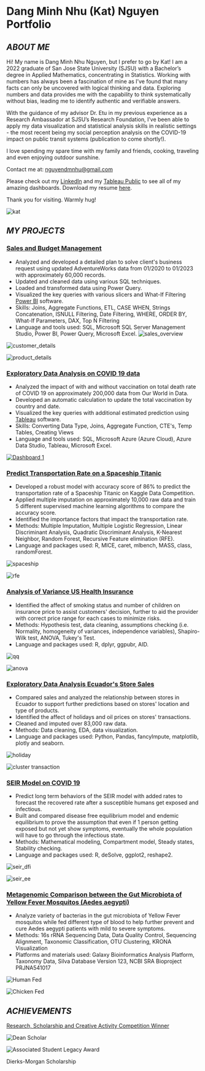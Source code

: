# Dang Minh Nhu (Kat) Nguyen Portfolio 
## *ABOUT ME*

Hi! My name is Dang Minh Nhu Nguyen, but I prefer to go by Kat! I am a 2022 graduate of San Jose State University (SJSU) with a Bachelor’s degree in Applied Mathematics, concentrating in Statistics. Working with numbers has always been a fascination of mine as I’ve found that many facts can only be uncovered with logical thinking and data. Exploring numbers and data provides me with the capability to think systematically without bias, leading me to identify authentic and verifiable answers. 

With the guidance of my advisor Dr. Etu in my previous experience as a Research Ambassador at SJSU’s Research Foundation, I’ve been able to apply my data visualization and statistical analysis skills in realistic settings - the most recent being my social perception analysis on the COVID-19 impact on public transit systems (publication to come shortly!).  

I love spending my spare time with my family and friends, cooking, traveling and even enjoying outdoor sunshine. 

Contact me at: nguyendmnhu@gmail.com 


Please check out my [LinkedIn](http://www.linkedin.com/in/nguyendmnhu) and my [Tableau Public](https://public.tableau.com/app/profile/dang.minh.nhu.nguyen) to see all of my amazing dashboards. Download my resume [here](https://drive.google.com/file/d/1uHmyB3uCxH-kdYCzzX3WfZJI7TEOsgZ9/view?usp=sharing).

Thank you for visiting. Warmly hug!

![kat](/images/kat.jpg)

## *MY PROJECTS*

### [Sales and Budget Management](https://github.com/nguyendmnhu/Kat-s-Projects/tree/main/Sales%20and%20Budget%20Management)
* Analyzed and developed a detailed plan to solve client's business request using updated AdventureWorks data from 01/2020 to 01/2023 with approximately 60,000 records.
* Updated and cleaned data using various SQL techniques.
* Loaded and transformed data using Power Query.
* Visualized the key queries with various slicers and What-If Filtering [Power BI](https://app.powerbi.com/groups/me/reports/117b7fe8-d4c1-4757-a7a1-960e87d1e0d5/ReportSection5d5ab9e44106cc8b7400?bookmarkGuid=cc85d1ea-eb76-4894-beec-0ee0a1405af9&bookmarkUsage=1&ctid=e85c5307-76b1-4c48-bc5d-e88373dda261&portalSessionId=6df6cdf7-c62c-4d23-8540-7186a7bd86f2&fromEntryPoint=export) software.
* Skills: Joins, Aggregate Functions, ETL, CASE WHEN, Strings Concatenation, ISNULL Filtering, Date Filtering, WHERE, ORDER BY, What-If Parameters, DAX, Top N Filtering
* Language and tools used: SQL, Microsoft SQL Server Management Studio, Power BI, Power Query, Microsoft Excel.
![sales_overview](/images/sales.jpg)

![customer_details](/images/customer_details.jpg)

![product_details](/images/product_details.jpg)


### [Exploratory Data Analysis on COVID 19 data](https://github.com/nguyendmnhu/Kat-s-Projects/tree/main/SQL_Project/EDA%20Covid)
* Analyzed the impact of with and without vaccination on total death rate of COVID 19 on approximately 200,000 data from Our World in Data.
* Developed an automatic calculation to update the total vaccination by country and date.
* Visualized the key queries with additional estimated prediction using [Tableau](https://public.tableau.com/views/EDA_COVID/Dashboard1?:language=en-US&:display_count=n&:origin=viz_share_link) software.
* Skills: Converting Data Type, Joins, Aggregate Function, CTE's, Temp Tables, Creating Views
* Language and tools used: SQL, Microsoft Azure (Azure Cloud), Azure Data Studio, Tableau, Microsoft Excel.


<div id="tableauViz"></div>

<div class='tableauPlaceholder' id='viz1657061815103' style='position: relative'><noscript><a href='#'><img alt='Dashboard 1 ' src='https:&#47;&#47;public.tableau.com&#47;static&#47;images&#47;ED&#47;EDA_COVID&#47;Dashboard1&#47;1_rss.png' style='border: none' /></a></noscript><object class='tableauViz'  style='display:none;'><param name='host_url' value='https%3A%2F%2Fpublic.tableau.com%2F' /> <param name='embed_code_version' value='3' /> <param name='site_root' value='' /><param name='name' value='EDA_COVID&#47;Dashboard1' /><param name='tabs' value='no' /><param name='toolbar' value='yes' /><param name='static_image' value='https:&#47;&#47;public.tableau.com&#47;static&#47;images&#47;ED&#47;EDA_COVID&#47;Dashboard1&#47;1.png' /> <param name='animate_transition' value='yes' /><param name='display_static_image' value='yes' /><param name='display_spinner' value='yes' /><param name='display_overlay' value='yes' /><param name='display_count' value='yes' /><param name='language' value='en-US' /></object></div>              

### [Predict Transportation Rate on a Spaceship Titanic](https://github.com/nguyendmnhu/Kat-s-Projects/tree/main/Transportation%20Rate%20Prediction)
* Developed a robust model with accuracy score of 86% to predict the transportation rate of a Spaceship Titanic on Kaggle Data Competition.
* Applied multiple imputation on approximately 10,000 raw data and train 5 different supervised machine learning algorithms to compare the accuracy score.
* Identified the importance factors that impact the transportation rate.
* Methods: Multiple Imputation,  Multiple Logistic Regression, Linear Discriminant Analysis, Quadratic Discriminant Analysis, K-Nearest Neighbor, Random Forest, Recursive Feature elimination (RFE).
* Language and packages used: R, MICE, caret, mlbench, MASS, class, randomForest.

![spaceship](/images/spaceship_workflow.png)

![rfe](/images/RFE_result.png)

### [Analysis of Variance US Health Insurance](https://github.com/nguyendmnhu/Kat-s-Projects/tree/main/ANOVA%20on%20US%20Health%20Insuarance)
* Identified the affect of smoking status and number of children on insurance price to assist customers' decision, further to aid the provider with correct price range for each cases to minimize risks.
* Methods: Hypothesis test, data cleaning, assumptions checking (i.e. Normality, homogeneity of variances, independence variables), Shapiro-Wilk test, ANOVA, Tukey's Test.
* Language and packages used: R, dplyr, ggpubr, AID.

![qq](/images/QQplot.png)

![anova](/images/ANOVA_workflow.png)


### [Exploratory Data Analysis Ecuador's Store Sales](https://github.com/nguyendmnhu/Kat-s-Projects/tree/main/EDA%20Store%20Sales)
* Compared sales and analyzed the relationship between stores in Ecuador to support further predictions based on stores' location and type of products.
* Identified the affect of holidays and oil prices on stores' transactions.
* Cleaned and imputed over 83,000 raw data.
* Methods: Data cleaning, EDA, data visualization.
* Language and packages used: Python, Pandas, fancyImpute, matplotlib, plotly and seaborn.

![holiday](/images/holiday.png)

![cluster transaction](/images/cluster_transaction.png)



### [SEIR Model on COVID 19](https://minhnhu510.github.io/Kathdoly_Portfolio/)
* Predict long term behaviors of the SEIR model with added rates to forecast the recovered rate after a susceptible humans get exposed and infectious.
* Built  and compared disease free equilibrium model and endemic equilibrium to prove the assumption that even if 1 person getting exposed but not yet show symptoms, eventually the whole population will have to go through the infectious state.
* Methods: Mathematical modeling, Compartment model, Steady states, Stability checking.
* Language and packages used: R, deSolve, ggplot2, reshape2.

![seir_dfi](/images/SEIR_DFI.png)

![seir_ee](/images/SEIR_EE.png)

### [Metagenomic Comparison between the Gut Microbiota of Yellow Fever Mosquitos (Aedes aegypti)](https://github.com/nguyendmnhu/Kat-s-Projects/tree/main/Comparison%20between%20the%20Gut%20Microbiota%20of%20Yellow%20Fever%20Mosquitos)
* Analyze variety of bacterias in the gut microbiota of Yellow Fever mosquitos while fed different type of blood to help further prevent and cure Aedes aegypti patients with mild to severe symptoms.
* Methods: 16s rRNA Sequencing Data, Data Quality Control, Sequencing Alignment, Taxonomic Classification, OTU Clustering, KRONA Visualization
* Platforms and materials used: Galaxy Bioinformatics Analysis Platform, Taxonomy Data, Silva Database Version 123, NCBI SRA Bioproject PRJNA541017

![Human Fed](/images/Bio_human.png)

![Chicken Fed](/images/Bio_chicken.png)


## *ACHIEVEMENTS*
[Research, Scholarship and Creative Activity Competition Winner](https://www.linkedin.com/posts/research-innovation-sjsu_sjsu-activity-6919381092948996096-WNgp?utm_source=linkedin_share&utm_medium=member_desktop_web)

![Dean Scholar](/images/dean_scholar.png)

![Associated Student Legacy Award](/images/legacy_award.png)

Dierks-Morgan Scholarship

